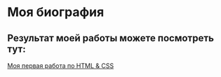 # Моя биография
## Результат моей работы можете посмотреть тут:
[Моя первая работа по HTML & CSS](https://levchenkoilona.github.io/My-biografy/)
